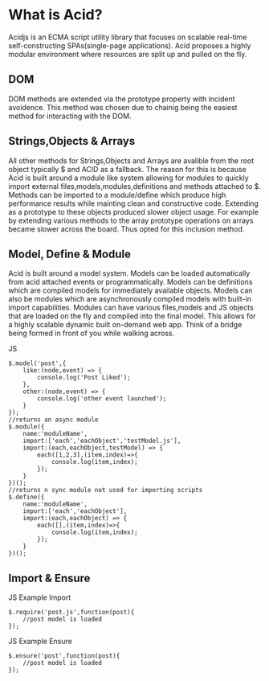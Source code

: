 What is Acid?
=======
Acidjs is an ECMA script utility library that focuses on scalable real-time self-constructing SPAs(single-page applications). Acid proposes a highly modular environment where resources are split up and pulled on the fly.

DOM
-----------------------
DOM methods are extended via the prototype property with incident avoidence. This method was chosen due to chainig being the easiest method for interacting with the DOM.

Strings,Objects & Arrays
-----------------------
All other methods for Strings,Objects and Arrays are avalible from the root object typically $ and ACID as a fallback. The reason for this is because Acid is built around a module like system allowing for modules to quickly import external files,models,modules,definitions and methods attached to $. Methods can be imported to a module/define which produce high performance results while mainting clean and constructive code. Extending as a prototype to these objects produced slower object usage. For example by extending various methods to the array prototype operations on arrays became slower across the board. Thus opted for this inclusion method.

Model, Define & Module
-----------------------

Acid is built around a model system. Models can be loaded automatically from acid attached events or programmatically. Models can be definitions which are compiled models for immediately available objects. Models can also be modules which are asynchronously compiled models with built-in import capabilities. Modules can have various files,models and JS objects that are loaded on the fly and compiled into the final model. This allows for a highly scalable dynamic built on-demand web app. Think of a bridge being formed in front of you while walking across. 

JS

    $.model('post',{
    	like:(node,event) => {
    		console.log('Post Liked');
    	},
    	other:(node,event) => {
    		console.log('other event launched');
    	}
    });
    //returns an async module
    $.module({
    	name:'moduleName',
    	import:['each','eachObject','testModel.js'],
    	import:(each,eachObject,testModel) => {
    		each([1,2,3],(item,index)=>{
    			console.log(item,index);
    		});
    	}
    })();
    //returns n sync module not used for importing scripts
    $.define({
    	name:'moduleName',
    	import:['each','eachObject'],
    	import:(each,eachObject) => {
    		each([],(item,index)=>{
    			console.log(item,index);
    		});
    	}
    })();


Import & Ensure
-----------------------
JS Example Import

    $.require('post.js',function(post){
		//post model is loaded
	});
	
JS Example Ensure

    $.ensure('post',function(post){
		//post model is loaded
	});


